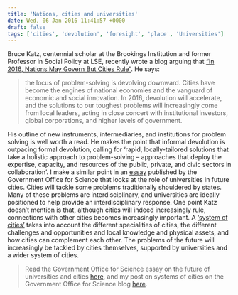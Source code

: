 ```yaml
---
title: 'Nations, cities and universities'
date: Wed, 06 Jan 2016 11:41:57 +0000
draft: false
tags: ['cities', 'devolution', 'foresight', 'place', 'Universities']
---
```


Bruce Katz, centennial scholar at the Brookings Institution and former Professor in Social Policy at LSE, recently wrote a blog arguing that [“In 2016, Nations May Govern But Cities Rule”](https://www.linkedin.com/pulse/big-idea-2016-nations-may-govern-cities-rule-bruce-katz). He says:

> the locus of problem-solving is devolving downward. Cities have become the engines of national economies and the vanguard of economic and social innovation. In 2016, devolution will accelerate, and the solutions to our toughest problems will increasingly come from local leaders, acting in close concert with institutional investors, global corporations, and higher levels of government.

His outline of new instruments, intermediaries, and institutions for problem solving is well worth a read. He makes the point that informal devolution is outpacing formal devolution, calling for ‘rapid, locally-tailored solutions that take a holistic approach to problem-solving – approaches that deploy the expertise, capacity, and resources of the public, private, and civic sectors in collaboration’. I make a similar point in an [essay](https://www.gov.uk/government/publications/future-of-cities-universities-and-cities) published by the Government Office for Science that looks at the role of universities in future cities. Cities will tackle some problems traditionally shouldered by states. Many of these problems are interdisciplinary, and universities are ideally positioned to help provide an interdisciplinary response. One point Katz doesn’t mention is that, although cities will indeed increasingly rule, connections with other cities becomes increasingly important. A [‘system of cities’](https://futureofcities.blog.gov.uk/2015/12/18/role-of-universities/) takes into account the different specialities of cities, the different challenges and opportunities and local knowledge and physical assets, and how cities can complement each other. The problems of the future will increasingly be tackled by cities themselves, supported by universities and a wider system of cities.

> Read the Government Office for Science essay on the future of universities and cities [here](https://www.gov.uk/government/publications/future-of-cities-universities-and-cities), and my post on systems of cities on the Government Office for Science blog [here](https://futureofcities.blog.gov.uk/2015/12/18/role-of-universities/).
